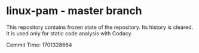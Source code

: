 # linux-pam - master branch

This repository contains frozen state of the repository.
Its history is cleared. It is used only for static code
analysis with Codacy.

Commit Time: 1701328664